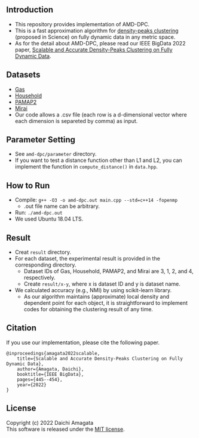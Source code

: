 ## Introduction
* This repository provides implementation of AMD-DPC.
* This is a fast approximation algorithm for [density-peaks clustering](https://science.sciencemag.org/content/344/6191/1492.full) (proposed in Science) on fully dynamic data in any metric space.
* As for the detail about AMD-DPC, please read our IEEE BigData 2022 paper, [Scalable and Accurate Density-Peaks Clustering on Fully Dynamic Data](https://).

## Datasets
* [Gas](https://archive.ics.uci.edu/ml/datasets/Gas+sensor+array+under+dynamic+gas+mixtures)
* [Household](https://archive.ics.uci.edu/ml/datasets/Individual+household+electric+power+consumption)
* [PAMAP2](https://archive.ics.uci.edu/ml/datasets/PAMAP2+Physical+Activity+Monitoring)
* [Mirai](https://archive.ics.uci.edu/ml/datasets/Kitsune+Network+Attack+Dataset)
* Our code allows a .csv file (each row is a d-dimensional vector where each dimension is separeted by comma) as input.

## Parameter Setting
* See `amd-dpc/parameter` directory.
* If you want to test a distance function other than L1 and L2, you can implement the function in `compute_distance()` in `data.hpp`.

## How to Run
* Compile: `g++ -O3 -o amd-dpc.out main.cpp --std=c++14 -fopenmp`
   * .out file name can be arbitrary.
* Run: `./amd-dpc.out`
* We used Ubuntu 18.04 LTS.

## Result
* Creat `result` directory.
* For each dataset, the experimental result is provided in the corresponding directory.
   * Dataset IDs of Gas, Household, PAMAP2, and Mirai are 3, 1, 2, and 4, respectively.
   * Create `result/x-y`, where x is dataset ID and y is dataset name.
* We calculated accuracy (e.g., NMI) by using scikit-learn library.
   * As our algorithm maintains (approximate) local density and dependent point for each object, it is straightforward to implement codes for obtaining the clustering result of any time.

## Citation
If you use our implementation, please cite the following paper.
``` 
@inproceedings{amagata2022scalable,  
    title={Scalable and Accurate Density-Peaks Clustering on Fully Dynamic Data},  
    author={Amagata, Daichi},  
    booktitle={IEEE BigData},  
    pages={445--454},  
    year={2022}  
}
```

## License
Copyright (c) 2022 Daichi Amagata  
This software is released under the [MIT license](https://github.com/amgt-d1/AMD-DPC/blob/main/license.txt).
